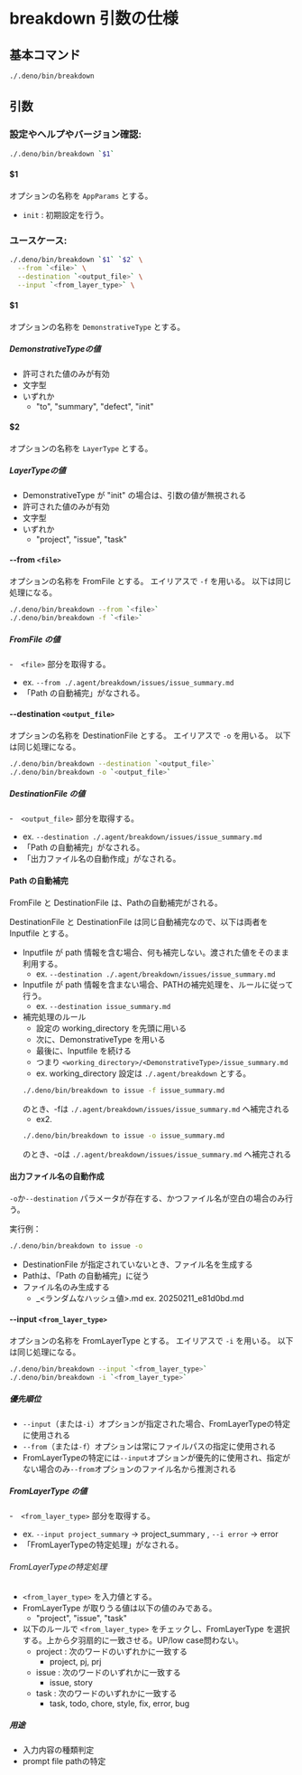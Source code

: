 # breakdown 引数の仕様
## 基本コマンド
```bash
./.deno/bin/breakdown
```

## 引数

### 設定やヘルプやバージョン確認:
```bash
./.deno/bin/breakdown `$1`
```

#### $1
オプションの名称を `AppParams` とする。

- `init` : 初期設定を行う。

### ユースケース:
```bash
./.deno/bin/breakdown `$1` `$2` \
  --from `<file>` \
  --destination `<output_file>` \
  --input `<from_layer_type>` \
```

#### $1
オプションの名称を `DemonstrativeType` とする。

##### DemonstrativeTypeの値
- 許可された値のみが有効
- 文字型
- いずれか
  - "to", "summary", "defect", "init"

#### $2
オプションの名称を `LayerType` とする。

##### LayerTypeの値
- DemonstrativeType が "init" の場合は、引数の値が無視される
- 許可された値のみが有効
- 文字型
- いずれか
  - "project", "issue", "task"


####  --from `<file>`
オプションの名称を FromFile とする。
エイリアスで `-f` を用いる。
以下は同じ処理になる。
````bash
./.deno/bin/breakdown --from `<file>`
./.deno/bin/breakdown -f `<file>`
````

##### FromFile の値
-　`<file>` 部分を取得する。
  - ex. `--from ./.agent/breakdown/issues/issue_summary.md`
- 「Path の自動補完」がなされる。

#### --destination `<output_file>`
オプションの名称を DestinationFile とする。
エイリアスで `-o` を用いる。
以下は同じ処理になる。
````bash
./.deno/bin/breakdown --destination `<output_file>`
./.deno/bin/breakdown -o `<output_file>`
````

##### DestinationFile の値
-　`<output_file>` 部分を取得する。
  - ex. `--destination ./.agent/breakdown/issues/issue_summary.md`
- 「Path の自動補完」がなされる。
- 「出力ファイル名の自動作成」がなされる。

#### Path の自動補完
FromFile と DestinationFile は、Pathの自動補完がされる。

DestinationFile と DestinationFile は同じ自動補完なので、以下は両者を
Inputfile とする。

- Inputfile が path 情報を含む場合、何も補完しない。渡された値をそのまま利用する。
  - ex. `--destination ./.agent/breakdown/issues/issue_summary.md`
- Inputfile が path 情報を含まない場合、PATHの補完処理を、ルールに従って行う。
  - ex. `--destination issue_summary.md`
- 補完処理のルール
  - 設定の working_directory を先頭に用いる
  - 次に、DemonstrativeType を用いる
  - 最後に、Inputfile を続ける
  - つまり `<working_directory>/<DemonstrativeType>/issue_summary.md` 
  - ex. 
  working_directory 設定は `./.agent/breakdown` とする。
  ```bash
  ./.deno/bin/breakdown to issue -f issue_summary.md
  ```
  のとき、-fは `./.agent/breakdown/issues/issue_summary.md` へ補完される
  - ex2. 
  ```bash
  ./.deno/bin/breakdown to issue -o issue_summary.md
  ```
  のとき、-oは `./.agent/breakdown/issues/issue_summary.md` へ補完される


#### 出力ファイル名の自動作成
`-o`か`--destination` パラメータが存在する、かつファイル名が空白の場合のみ行う。

実行例：
```bash
./.deno/bin/breakdown to issue -o 
```

- DestinationFile が指定されていないとき、ファイル名を生成する
- Pathは、「Path の自動補完」に従う
- ファイル名のみ生成する
  - <yyyymmdd>_<ランダムなハッシュ値>.md
  ex. 20250211_e81d0bd.md 

#### --input `<from_layer_type>`
オプションの名称を FromLayerType とする。
エイリアスで `-i` を用いる。
以下は同じ処理になる。
````bash
./.deno/bin/breakdown --input `<from_layer_type>`
./.deno/bin/breakdown -i `<from_layer_type>`
````

##### 優先順位
- `--input`（または`-i`）オプションが指定された場合、FromLayerTypeの特定に使用される
- `--from`（または`-f`）オプションは常にファイルパスの指定に使用される
- FromLayerTypeの特定には`--input`オプションが優先的に使用され、指定がない場合のみ`--from`オプションのファイル名から推測される

##### FromLayerType の値
-　`<from_layer_type>` 部分を取得する。
  - ex. `--input project_summary` -> project_summary , `--i error` -> error
- 「FromLayerTypeの特定処理」がなされる。

###### FromLayerTypeの特定処理
- `<from_layer_type>` を入力値とする。
- FromLayerType が取りうる値は以下の値のみである。
  - "project", "issue", "task"
- 以下のルールで `<from_layer_type>` をチェックし、FromLayerType を選択する。上から夕羽扇的に一致させる。UP/low case問わない。
  - project : 次のワードのいずれかに一致する
    - project, pj, prj 
  - issue : 次のワードのいずれかに一致する
    - issue, story
  - task : 次のワードのいずれかに一致する
    - task, todo, chore, style, fix, error, bug

##### 用途
* 入力内容の種類判定
* prompt file pathの特定
